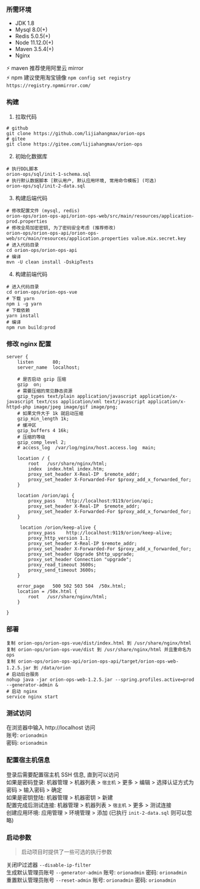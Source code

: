 ### 所需环境

* JDK 1.8
* Mysql 8.0(+)
* Redis 5.0.5(+)
* Node 11.12.0(+)
* Maven 3.5.4(+)
* Nginx

⚡ maven 推荐使用阿里云 mirror   
⚡ npm 建议使用淘宝镜像 `npm config set registry https://registry.npmmirror.com/`

### 构建

1. 拉取代码

```
# github
git clone https://github.com/lijiahangmax/orion-ops
# gitee
git clone https://gitee.com/lijiahangmax/orion-ops
```

2. 初始化数据库

```
# 执行DDL脚本
orion-ops/sql/init-1-schema.sql
# 执行默认数据脚本 [默认用户, 默认应用环境, 常用命令模板] (可选)
orion-ops/sql/init-2-data.sql
```

3. 构建后端代码

```
# 修改配置文件 (mysql, redis)
orion-ops/orion-ops-api/orion-ops-web/src/main/resources/application-prod.properties
# 修改全局加密密钥, 为了密码安全考虑 (推荐修改)
orion-ops/orion-ops-api/orion-ops-web/src/main/resources/application.properties value.mix.secret.key
# 进入代码目录
cd orion-ops/orion-ops-api
# 编译
mvn -U clean install -DskipTests
```   

4. 构建前端代码

```
# 进入代码目录
cd orion-ops/orion-ops-vue
# 下载 yarn
npm i -g yarn
# 下载依赖
yarn install
# 编译
npm run build:prod
```   

### 修改 nginx 配置

```
server {
    listen       80;
    server_name  localhost;

    # 是否启动 gzip 压缩
    gzip  on;
    # 需要压缩的常见静态资源
    gzip_types text/plain application/javascript application/x-javascript text/css application/xml text/javascript application/x-httpd-php image/jpeg image/gif image/png;
    # 如果文件大于 1k 就启动压缩
    gzip_min_length 1k;
    # 缓冲区
    gzip_buffers 4 16k;
    # 压缩的等级
    gzip_comp_level 2;
    # access_log  /var/log/nginx/host.access.log  main;

    location / {
        root   /usr/share/nginx/html;
        index  index.html index.htm;
        proxy_set_header X-Real-IP  $remote_addr;
        proxy_set_header X-Forwarded-For $proxy_add_x_forwarded_for;
    }

    location /orion/api {
        proxy_pass    http://localhost:9119/orion/api;
        proxy_set_header X-Real-IP  $remote_addr;
        proxy_set_header X-Forwarded-For $proxy_add_x_forwarded_for;
    }

     location /orion/keep-alive {
        proxy_pass    http://localhost:9119/orion/keep-alive;
        proxy_http_version 1.1;
        proxy_set_header X-Real-IP $remote_addr;
        proxy_set_header X-Forwarded-For $proxy_add_x_forwarded_for;
        proxy_set_header Upgrade $http_upgrade;
        proxy_set_header Connection "upgrade";
        proxy_read_timeout 3600s;
        proxy_send_timeout 3600s;
    }

    error_page   500 502 503 504  /50x.html;
    location = /50x.html {
        root   /usr/share/nginx/html;
    }

}
```

### 部署

```
复制 orion-ops/orion-ops-vue/dist/index.html 到 /usr/share/nginx/html
复制 orion-ops/orion-ops-vue/dist 到 /usr/share/nginx/html 并且重命名为 ops
复制 orion-ops/orion-ops-api/orion-ops-api/target/orion-ops-web-1.2.5.jar 到 /data/orion
# 启动后台服务
nohup java -jar orion-ops-web-1.2.5.jar --spring.profiles.active=prod --generator-admin &
# 启动 nginx
service nginx start
```

### 测试访问

在浏览器中输入 http://localhost 访问  
账号: `orionadmin`  
密码: `orionadmin`

### 配置宿主机信息

登录后需要配置宿主机 SSH 信息, 直到可以访问  
如果是密码登录: 机器管理 > 机器列表 > `宿主机` > 更多 > 编辑 > 选择认证方式为密码 > 输入密码 > 确定  
如果是密钥登陆: 机器管理 > 机器密钥 > 新建  
配置完成后测试连接: 机器管理 > 机器列表 > `宿主机` > 更多 > 测试连接   
创建应用环境: 应用管理 > 环境管理 > 添加 (已执行 `init-2-data.sql` 则可以忽略)

### 启动参数

> 启动项目时提供了一些可选的执行参数

关闭IP过滤器   `--disable-ip-filter`  
生成默认管理员账号 `--generator-admin`  账号: `orionadmin` 密码: `orionadmin`  
重置默认管理员账号 `--reset-admin`      账号: `orionadmin` 密码: `orionadmin`  
